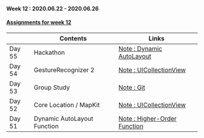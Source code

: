 #### Week 12 : 2020.06.22 - 2020.06.26 ####
#### [Assignments for week 12](https://github.com/KasRoid/MyStudyHistory/tree/master/iOS_Dev_School/Week_12/Assignments)
|     |Contents               |Links |
|-----|-----------------------|------|
|Day 55| Hackathon | [Note : Dynamic AutoLayout](https://www.notion.so/Dynamic-AutoLayout-9d731d91647f46d1a038ad09d808d713) |
|Day 54| GestureRecognizer 2                                                                                                                                                              | [Note : UICollectionView](https://www.notion.so/UICollectionViewController-0eab1d97cda94bbda1f7ac1d9e98805c) |
|Day 53| Group Study                                                                                                                                                            | [Note : Git](https://www.notion.so/Git-70de6d6f6aa14f77a0355422b374bb3f) |
|Day 52| Core Location / MapKit			                                                                                                                                                            | [Note : UICollectionView](https://www.notion.so/UICollectionViewController-0eab1d97cda94bbda1f7ac1d9e98805c) |
|Day 51| Dynamic AutoLayout Function                                                                                                                                                          | [Note : Higher-Order Function](https://www.notion.so/init-bcf4ff876fb44c168315f5314606e046) |